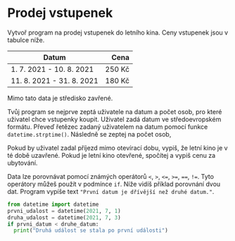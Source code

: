 # Prodej vstupenek

Vytvoř program na prodej vstupenek do letního kina. Ceny vstupenek jsou v tabulce níže.

| Datum | Cena |
| ------------- |-------------:| 
| 1. 7. 2021 - 10. 8. 2021 | 250 Kč | 
| 11. 8. 2021 - 31. 8. 2021 | 180 Kč |

Mimo tato data je středisko zavřené.

Tvůj program se nejprve zeptá uživatele na datum a počet osob, pro které uživatel chce vstupenky koupit. Uživatel zadá datum ve středoevropském formátu. Převeď řetězec zadaný uživatelem na datum pomocí funkce `datetime.strptime()`. Následně se zeptej na počet osob, 

Pokud by uživatel zadal příjezd mimo otevírací dobu, vypiš, že letní kino je v té době uzavřené. Pokud je letní kino otevřené, spočítej a vypiš cenu za ubytování.

Data lze porovnávat pomocí známých operátorů `<`, `>`, `<=`, `>=`, `==`, `!=`. Tyto operátory můžeš použít v podmínce `if`. Níže vidíš příklad porovnání dvou dat. Program vypíše text `"První datum je dřívější než druhé datum."`.

```python
from datetime import datetime
prvni_udalost = datetime(2021, 7, 1)
druha_udalost = datetime(2021, 7, 3)
if prvni_datum < druhe_datum:
  print("Druhá událost se stala po první události")
```

